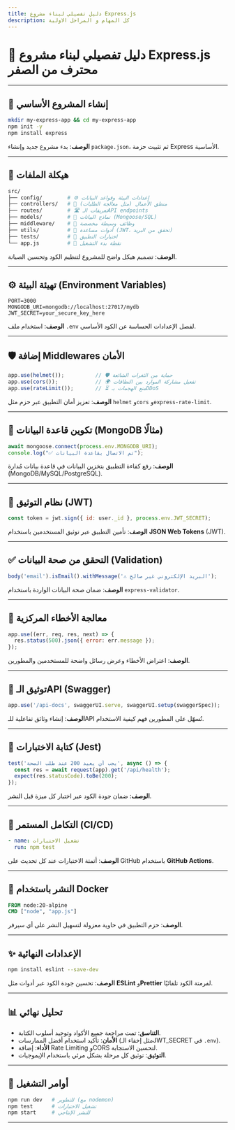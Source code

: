 ```yaml
---
title: دليل تفصيلي لبناء مشروع Express.js 
description: كل المهام و المراحل الاولية
---
```


# 🌟 دليل تفصيلي لبناء مشروع Express.js محترف من الصفر  

---

## **🚀 إنشاء المشروع الأساسي**  
```bash  
mkdir my-express-app && cd my-express-app  
npm init -y  
npm install express  
```  
**الوصف**: بدء مشروع جديد وإنشاء `package.json`، ثم تثبيت حزمة Express الأساسية.  

---

## **📂 هيكلة الملفات**  
```bash  
src/  
├── config/        # ⚙️ إعدادات البيئة وقواعد البيانات  
├── controllers/   # 🧠 منطق الأعمال (مثل معالجة الطلبات)  
├── routes/        # 🛣️ تعريفات الـAPI endpoints  
├── models/        # 💾 نماذج البيانات (Mongoose/SQL)  
├── middleware/    # 🔄 وظائف وسيطة مخصصة  
├── utils/         # 🧰 أدوات مساعدة (JWT، تحقق من البريد)  
├── tests/         # 🧪 اختبارات التطبيق  
└── app.js         # 🏁 نقطة بدء التشغيل  
```  
**الوصف**: تصميم هيكل واضح للمشروع لتنظيم الكود وتحسين الصيانة.  

---

## **⚙️ تهيئة البيئة (Environment Variables)**  
```env  
PORT=3000  
MONGODB_URI=mongodb://localhost:27017/mydb  
JWT_SECRET=your_secure_key_here  
```  
**الوصف**: استخدام ملف `.env` لفصل الإعدادات الحساسة عن الكود الأساسي.  

---

## **🛡️ إضافة Middlewares الأمان**  
```javascript  
app.use(helmet());          // 🛡️ حماية من الثغرات الشائعة  
app.use(cors());            // 🌍 تفعيل مشاركة الموارد بين النطاقات  
app.use(rateLimit());       // ⏳ منع الهجمات بـDDoS  
```  
**الوصف**: تعزيز أمان التطبيق عبر حزم مثل `helmet` و`cors` و`express-rate-limit`.  

---

## **💾 تكوين قاعدة البيانات (MongoDB مثالًا)**  
```javascript  
await mongoose.connect(process.env.MONGODB_URI);  
console.log("✅ تم الاتصال بقاعدة البيانات");  
```  
**الوصف**: رفع كفاءة التطبيق بتخزين البيانات في قاعدة بيانات مُدارة (MongoDB/MySQL/PostgreSQL).  

---

## **🔑 نظام التوثيق (JWT)**  
```javascript  
const token = jwt.sign({ id: user._id }, process.env.JWT_SECRET);  
```  
**الوصف**: تأمين التطبيق عبر توثيق المستخدمين باستخدام **JSON Web Tokens** (JWT).  

---

## **✅ التحقق من صحة البيانات (Validation)**  
```javascript  
body('email').isEmail().withMessage('⚠️ البريد الإلكتروني غير صالح');  
```  
**الوصف**: ضمان صحة البيانات الواردة باستخدام `express-validator`.  

---

## **🚨 معالجة الأخطاء المركزية**  
```javascript  
app.use((err, req, res, next) => {  
  res.status(500).json({ error: err.message });  
});  
```  
**الوصف**: اعتراض الأخطاء وعرض رسائل واضحة للمستخدمين والمطورين.  

---

## **📖 توثيق الـAPI (Swagger)**  
```javascript  
app.use('/api-docs', swaggerUI.serve, swaggerUI.setup(swaggerSpec));  
```  
**الوصف**: إنشاء وثائق تفاعلية للـAPI تُسهّل على المطورين فهم كيفية الاستخدام.  

---

## **🧪 كتابة الاختبارات (Jest)**  
```javascript  
test('يجب أن يعيد 200 عند طلب الصحة', async () => {  
  const res = await request(app).get('/api/health');  
  expect(res.statusCode).toBe(200);  
});  
```  
**الوصف**: ضمان جودة الكود عبر اختبار كل ميزة قبل النشر.  

---

## **🔄 التكامل المستمر (CI/CD)**  
```yaml  
- name: تشغيل الاختبارات  
  run: npm test  
```  
**الوصف**: أتمتة الاختبارات عند كل تحديث على GitHub باستخدام **GitHub Actions**.  

---

## **🐳 النشر باستخدام Docker**  
```dockerfile  
FROM node:20-alpine  
CMD ["node", "app.js"]  
```  
**الوصف**: حزم التطبيق في حاوية معزولة لتسهيل النشر على أي سيرفر.  

---

## **✨ الإعدادات النهائية**  
```bash  
npm install eslint --save-dev  
```  
**الوصف**: تحسين جودة الكود عبر أدوات مثل **ESLint** و**Prettier** لفرمتة الكود تلقائيًا.  

---

## 📊 تحليل نهائي  
- **التناسق**: تمت مراجعة جميع الأكواد وتوحيد أسلوب الكتابة.  
- **الأمان**: تأكيد استخدام أفضل الممارسات (مثل إخفاء الـJWT_SECRET في `.env`).  
- **الأداء**: إضافة Rate Limiting وCORS لتحسين الاستجابة.  
- **التوثيق**: توثيق كل مرحلة بشكل مرئي باستخدام الإيموجيات.  

---

## 🚀 أوامر التشغيل  
```bash  
npm run dev   # للتطوير (مع nodemon)  
npm test      # تشغيل الاختبارات  
npm start     # للنشر الإنتاجي  
```  

---
